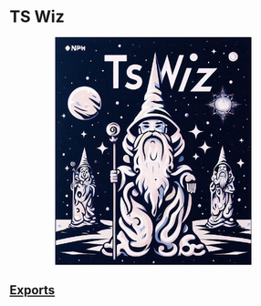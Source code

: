 # TS Wiz

<p align="center">
  <img src="./docs/cover.jpg" height="400" />
</p>

## [Exports](./docs/modules.md)
